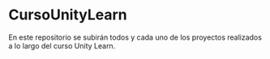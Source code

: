# CursoUnityLearn
En este repositorio se subirán todos y cada uno de los proyectos realizados a lo largo del curso Unity Learn.
